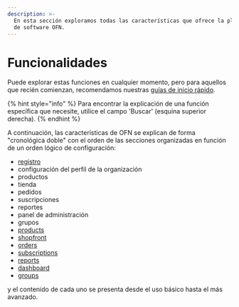 ```yaml
---
description: >-
  En esta sección exploramos todas las características que ofrece la plataforma
  de software OFN.
---
```


# Funcionalidades

Puede explorar estas funciones en cualquier momento, pero para aquellos que recién comienzan, recomendamos nuestras [guías de inicio rápido](../quick-start-guides/). 

{% hint style="info" %}
Para encontrar la explicación de una función específica que necesite, utilice el campo 'Buscar' \(esquina superior derecha\).
{% endhint %}

A continuación, las características de OFN se explican de forma "cronológica doble" con el orden de las secciones organizadas en función de un orden lógico de configuración:

* [registro](register-and-create-your-profile.md)
* configuración del perfil de la organización
* productos
* tienda
* pedidos
* suscripciones
* reportes
* panel de administración
* grupos
* [products](products-1/)
* [shopfront](shopfront/)
* [orders](orders/)
* [subscriptions](subscriptions/)
* [reports](reports.md)
* [dashboard](dashboard.md)
* [groups](groups/)

y el contenido de cada uno se presenta desde el uso básico hasta el más avanzado.

